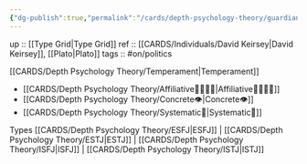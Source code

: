```yaml
---
{"dg-publish":true,"permalink":"/cards/depth-psychology-theory/guardian/","noteIcon":"","created":"2023-01-12T12:07:29.951+01:00","updated":"2023-04-19T18:39:00.786+02:00"}
---
```


up :: [[Type Grid\|Type Grid]] 
ref :: [[CARDS/Individuals/David Keirsey\|David Keirsey]], [[Plato\|Plato]]
tags :: #on/politics 

[[CARDS/Depth Psychology Theory/Temperament\|Temperament]]
- [[CARDS/Depth Psychology Theory/Affiliative👨‍👩‍👧‍👦\|Affiliative👨‍👩‍👧‍👦]]
- [[CARDS/Depth Psychology Theory/Concrete👁️\|Concrete👁️]]
- [[CARDS/Depth Psychology Theory/Systematic🔧\|Systematic🔧]]

Types 
[[CARDS/Depth Psychology Theory/ESFJ\|ESFJ]] | [[CARDS/Depth Psychology Theory/ESTJ\|ESTJ]] | [[CARDS/Depth Psychology Theory/ISFJ\|ISFJ]] | [[CARDS/Depth Psychology Theory/ISTJ\|ISTJ]]
